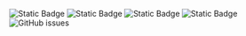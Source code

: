 ![Static Badge](https://img.shields.io/badge/blacklists-60-000000) ![Static Badge](https://img.shields.io/badge/blacklisted-2821032-cc0000) ![Static Badge](https://img.shields.io/badge/whitelisted-2243-00CC00) ![Static Badge](https://img.shields.io/badge/streaming_blacklist-28107-000000) ![GitHub issues](https://img.shields.io/github/issues/fabriziosalmi/blacklists)
